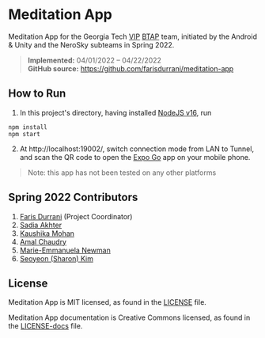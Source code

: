 # Meditation App

Meditation App for the Georgia Tech [VIP](https://www.vip.gatech.edu/) [BTAP](https://www.vip.gatech.edu/teams/vv2) team, initiated by the Android & Unity and the NeroSky subteams in Spring 2022.

> **Implemented:** 04/01/2022 – 04/22/2022 <br/> **GitHub source:** https://github.com/farisdurrani/meditation-app

## How to Run

1. In this project's directory, having installed [NodeJS v16](https://nodejs.org/en/), run

```
npm install
npm start
```

2. At http://localhost:19002/, switch connection mode from LAN to Tunnel, and scan the QR code to open the [Expo Go](https://expo.dev/tools) app on your mobile phone.

> Note: this app has not been tested on any other platforms

## Spring 2022 Contributors

1. [Faris Durrani](https://github.com/farisdurrani) (Project Coordinator)
2. [Sadia Akhter](https://github.com/sadiaa1999)
3. [Kaushika Mohan](https://github.com/kmohan00)
4. [Amal Chaudry](https://github.com/amalchaudry)
5. [Marie-Emmanuela Newman](https://github.com/mnewman12)
6. [Seoyeon (Sharon) Kim](https://github.com/sharon08095)

## License

Meditation App is MIT licensed, as found in the [LICENSE](./LICENSE) file.

Meditation App documentation is Creative Commons licensed, as found in the [LICENSE-docs](./LICENSE-docs) file.
